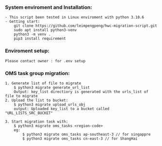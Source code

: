 ### System enviroment and Installation:
    - This script been tested in Linux enviroment with python 3.10.6
    - Getting start: 
        git clone https://github.com/leimpengpeng/hwc-migration-script.git
        sudo apt install python3-venv
        python3 -m venv .
        pip3 install requirement 
 
### Enviroment setup:
    Please contact owner : for .env setup

### OMS task group migration: 
    1. Generate list of file to migrate
        $ python3 migrate generate_url_list
        Output: key_list directiory is generated with the urls_list of file to migrate
    2. Upload the list to bucket:
        $ python3 migrate upload_urls_obj
        output: Uploaded key_list to a bucket called "URL_LISTS_SRC_BUCKET"

    3. Start migration task with: 
        $ python3 migrate oms_tasks <region-code>
        eg: 
            $ python3 migrate oms_tasks ap-southeast-3 // for singappre
            $ python3 migrate oms_tasks cn-east-3 // for ShangHai

